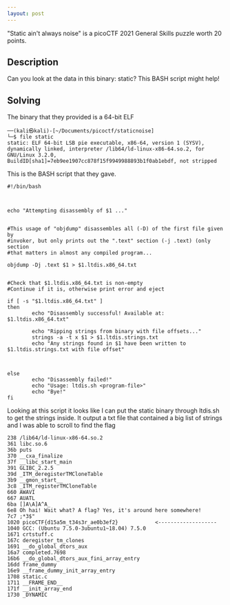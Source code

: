 ```yaml
---
layout: post
---
```


"Static ain't always noise" is a picoCTF 2021 General Skills puzzle worth 20 points.

## Description

Can you look at the data in this binary: static? This BASH script might help!

## Solving

The binary that they provided is a 64-bit ELF

```
──(kali㉿kali)-[~/Documents/picoctf/staticnoise]
└─$ file static
static: ELF 64-bit LSB pie executable, x86-64, version 1 (SYSV), dynamically linked, interpreter /lib64/ld-linux-x86-64.so.2, for GNU/Linux 3.2.0, BuildID[sha1]=7eb9ee1907cc878f15f9949988893b1f0ab1ebdf, not stripped
```

This is the BASH script that they gave. 

```
#!/bin/bash



echo "Attempting disassembly of $1 ..."


#This usage of "objdump" disassembles all (-D) of the first file given by 
#invoker, but only prints out the ".text" section (-j .text) (only section
#that matters in almost any compiled program...

objdump -Dj .text $1 > $1.ltdis.x86_64.txt


#Check that $1.ltdis.x86_64.txt is non-empty
#Continue if it is, otherwise print error and eject

if [ -s "$1.ltdis.x86_64.txt" ]
then
        echo "Disassembly successful! Available at: $1.ltdis.x86_64.txt"

        echo "Ripping strings from binary with file offsets..."
        strings -a -t x $1 > $1.ltdis.strings.txt
        echo "Any strings found in $1 have been written to $1.ltdis.strings.txt with file offset"



else
        echo "Disassembly failed!"
        echo "Usage: ltdis.sh <program-file>"
        echo "Bye!"
fi
```

Looking at this script it looks like I can put the static binary through ltdis.sh to get the strings inside. It output a txt file that contained a big list of strings and I was able to scroll to find the flag

```
238 /lib64/ld-linux-x86-64.so.2
361 libc.so.6
36b puts
370 __cxa_finalize
37f __libc_start_main
391 GLIBC_2.2.5
39d _ITM_deregisterTMCloneTable
3b9 __gmon_start__
3c8 _ITM_registerTMCloneTable
660 AWAVI
667 AUATL
6ba []A\A]A^A_
6e8 Oh hai! Wait what? A flag? Yes, it's around here somewhere!
7c7 ;*3$"
1020 picoCTF{d15a5m_t34s3r_ae0b3ef2}            <-------------------
1040 GCC: (Ubuntu 7.5.0-3ubuntu1~18.04) 7.5.0
1671 crtstuff.c
167c deregister_tm_clones
1691 __do_global_dtors_aux
16a7 completed.7698
16b6 __do_global_dtors_aux_fini_array_entry
16dd frame_dummy
16e9 __frame_dummy_init_array_entry
1708 static.c
1711 __FRAME_END__
171f __init_array_end
1730 _DYNAMIC
```